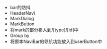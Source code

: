 - bar的防抖
- HeaderNavi
- MarkDialog
- MarkButton
- 将mark的部分移入到/[type]/[id]中
- Group by
- 将原本NaviBar的导航功能放入到userButton中